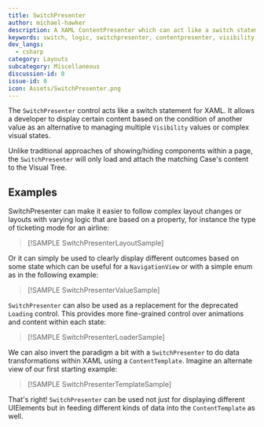 ```yaml
---
title: SwitchPresenter
author: michael-hawker
description: A XAML ContentPresenter which can act like a switch statement for showing different UI based on a condition.
keywords: switch, logic, switchpresenter, contentpresenter, visibility, triggers, converters
dev_langs:
  - csharp
category: Layouts
subcategory: Miscellaneous
discussion-id: 0
issue-id: 0
icon: Assets/SwitchPresenter.png
---
```


The `SwitchPresenter` control acts like a switch statement for XAML. It allows a developer to display certain content based on the condition of another value as an alternative to managing multiple `Visibility` values or complex visual states.

Unlike traditional approaches of showing/hiding components within a page, the `SwitchPresenter` will only load and attach the matching Case's content to the Visual Tree.

## Examples

SwitchPresenter can make it easier to follow complex layout changes or layouts with varying logic that are based on a property, for instance the type of ticketing mode for an airline:

> [!SAMPLE SwitchPresenterLayoutSample]

Or it can simply be used to clearly display different outcomes based on some state which can be useful for a `NavigationView` or with a simple enum as in the following example:

> [!SAMPLE SwitchPresenterValueSample]

`SwitchPresenter` can also be used as a replacement for the deprecated `Loading` control. This provides more fine-grained control over animations and content within each state:

> [!SAMPLE SwitchPresenterLoaderSample]

We can also invert the paradigm a bit with a `SwitchPresenter` to do data transformations within XAML using a `ContentTemplate`. Imagine an alternate view of our first starting example:

> [!SAMPLE SwitchPresenterTemplateSample]

That's right! `SwitchPresenter` can be used not just for displaying different UIElements but in feeding different kinds of data into the `ContentTemplate` as well.
